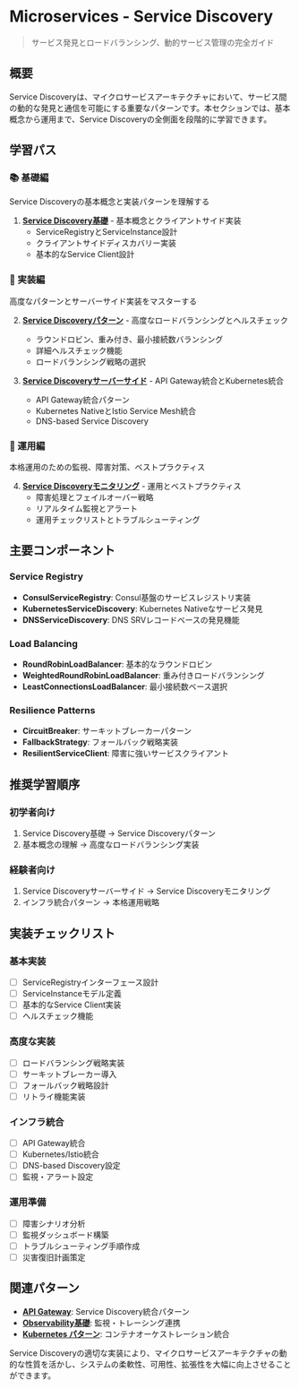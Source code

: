 # Microservices - Service Discovery

> サービス発見とロードバランシング、動的サービス管理の完全ガイド

## 概要

Service Discoveryは、マイクロサービスアーキテクチャにおいて、サービス間の動的な発見と通信を可能にする重要なパターンです。本セクションでは、基本概念から運用まで、Service Discoveryの全側面を段階的に学習できます。

## 学習パス

### 📚 基礎編
Service Discoveryの基本概念と実装パターンを理解する

1. **[Service Discovery基礎](./04-service-discovery-basics.md)** - 基本概念とクライアントサイド実装
   - ServiceRegistryとServiceInstance設計
   - クライアントサイドディスカバリー実装
   - 基本的なService Client設計

### 🔧 実装編
高度なパターンとサーバーサイド実装をマスターする

2. **[Service Discoveryパターン](./04a-service-discovery-patterns.md)** - 高度なロードバランシングとヘルスチェック
   - ラウンドロビン、重み付き、最小接続数バランシング
   - 詳細ヘルスチェック機能
   - ロードバランシング戦略の選択

3. **[Service Discoveryサーバーサイド](./04b-service-discovery-server.md)** - API Gateway統合とKubernetes統合
   - API Gateway統合パターン
   - Kubernetes NativeとIstio Service Mesh統合
   - DNS-based Service Discovery

### 🚀 運用編
本格運用のための監視、障害対策、ベストプラクティス

4. **[Service Discoveryモニタリング](./04c-service-discovery-monitoring.md)** - 運用とベストプラクティス
   - 障害処理とフェイルオーバー戦略
   - リアルタイム監視とアラート
   - 運用チェックリストとトラブルシューティング

## 主要コンポーネント

### Service Registry
- **ConsulServiceRegistry**: Consul基盤のサービスレジストリ実装
- **KubernetesServiceDiscovery**: Kubernetes Nativeなサービス発見
- **DNSServiceDiscovery**: DNS SRVレコードベースの発見機能

### Load Balancing
- **RoundRobinLoadBalancer**: 基本的なラウンドロビン
- **WeightedRoundRobinLoadBalancer**: 重み付きロードバランシング
- **LeastConnectionsLoadBalancer**: 最小接続数ベース選択

### Resilience Patterns
- **CircuitBreaker**: サーキットブレーカーパターン
- **FallbackStrategy**: フォールバック戦略実装
- **ResilientServiceClient**: 障害に強いサービスクライアント

## 推奨学習順序

### 初学者向け
1. Service Discovery基礎 → Service Discoveryパターン
2. 基本概念の理解 → 高度なロードバランシング実装

### 経験者向け  
1. Service Discoveryサーバーサイド → Service Discoveryモニタリング
2. インフラ統合パターン → 本格運用戦略

## 実装チェックリスト

### 基本実装
- [ ] ServiceRegistryインターフェース設計
- [ ] ServiceInstanceモデル定義
- [ ] 基本的なService Client実装
- [ ] ヘルスチェック機能

### 高度な実装
- [ ] ロードバランシング戦略実装
- [ ] サーキットブレーカー導入
- [ ] フォールバック戦略設計
- [ ] リトライ機能実装

### インフラ統合
- [ ] API Gateway統合
- [ ] Kubernetes/Istio統合
- [ ] DNS-based Discovery設定
- [ ] 監視・アラート設定

### 運用準備
- [ ] 障害シナリオ分析
- [ ] 監視ダッシュボード構築
- [ ] トラブルシューティング手順作成
- [ ] 災害復旧計画策定

## 関連パターン

- **[API Gateway](./03-api-gateway.md)**: Service Discovery統合パターン
- **[Observability基礎](./12-observability-basics.md)**: 監視・トレーシング連携
- **[Kubernetes パターン](./14-k8s-deployment-patterns.md)**: コンテナオーケストレーション統合

Service Discoveryの適切な実装により、マイクロサービスアーキテクチャの動的な性質を活かし、システムの柔軟性、可用性、拡張性を大幅に向上させることができます。